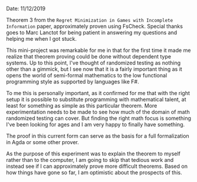 ﻿Date: 11/12/2019

Theorem 3 from the `Regret Minimization in Games with Incomplete Information` paper, approximately proven using FsCheck. Special thanks goes to Marc Lanctot for being patient in answering my questions and helping me when I got stuck.

This mini-project was remarkable for me in that for the first time it made me realize that theorem proving could be done without dependent type systems. Up to this point, I've thought of randomized testing as nothing other than a gimmick, but I see now that it is a fairly important thing as it opens the world of semi-formal mathematics to the low functional programming style as supported by languages like F#.

To me this is personally important, as it confirmed for me that with the right setup it is possible to substitute programming with mathematical talent, at least for something as simple as this particular theorem. More experimentation needs to be made to see how much of the domain of math randomized testing can cover. But finding the right math focus is something I've been looking for ages and I am very happy to finally have something.

The proof in this current form can serve as the basis for a full formalization in Agda or some other prover.

As the purpose of this experiment was to explain the theorem to myself rather than to the computer, I am going to skip that tedious work and instead see if I can approximately prove more difficult theorems. Based on how things have gone so far, I am optimistic about the prospects of this.